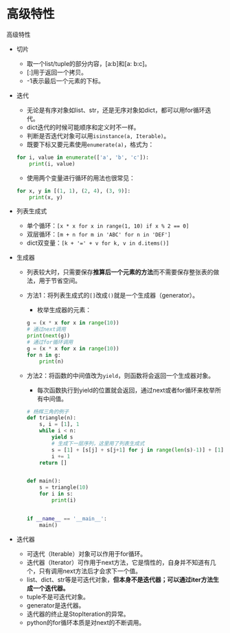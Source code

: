 # 高级特性

高级特性

- 切片

  - 取一个list/tuple的部分内容，[a:b]和[a: b:c]。
  - [:]用于返回一个拷贝。
  - -1表示最后一个元素的下标。

- 迭代

  - 无论是有序对象如list、str，还是无序对象如dict，都可以用for循环迭代。
  - dict迭代的时候可能顺序和定义时不一样。
  - 判断是否迭代对象可以用```isinstance(a, Iterable)```。
  - 既要下标又要元素使用```enumerate(a)```，格式为：

  ```python
  for i, value in enumerate(['a', 'b', 'c']):
      print(i, value)
  ```

  - 使用两个变量进行循环的用法也很常见：

  ```python
  for x, y in [(1, 1), (2, 4), (3, 9)]:
      print(x, y)
  ```

- 列表生成式

  - 单个循环：```[x * x for x in range(1, 10) if x % 2 == 0]```
  - 双层循环：```[m + n for m in 'ABC' for n in 'DEF']```
  - dict双变量：```[k + '=' + v for k, v in d.items()]```

- 生成器

  - 列表较大时，只需要保存**推算后一个元素的方法**而不需要保存整张表的做法，用于节省空间。

  - 方法1：将列表生成式的`[]`改成`()`就是一个生成器（generator）。

    - 枚举生成器的元素：

    ```python
    g = (x * x for x in range(10))
    # 通过next调用
    print(next(g))
    # 通过for循环调用
    g = (x * x for x in range(10))
    for n in g:
        print(n)
    ```

  - 方法2：将函数的中间值改为`yield`，则函数将会返回一个生成器对象。

    - 每次函数执行到yield的位置就会返回，通过next或者for循环来枚举所有中间值。

    ```python
    # 杨辉三角的例子
    def triangle(n):
        s, i = [1], 1
        while i < n:
            yield s
            # 生成下一层序列，这里用了列表生成式
            s = [1] + [s[j] + s[j+1] for j in range(len(s)-1)] + [1]
            i += 1
        return []
    
    
    def main():
        s = triangle(10)
        for i in s:
            print(i)
    
    
    if __name__ == '__main__':
        main()
    ```

- 迭代器

  - 可迭代（Iterable）对象可以作用于for循环。
  - 迭代器（Iterator）可作用于next方法，它是惰性的，自身并不知道有几个，只有调用next方法后才会求下一个值。
  - list、dict、str等是可迭代对象，**但本身不是迭代器；可以通过iter方法生成一个迭代器。**
  - tuple不是可迭代对象。
  - generator是迭代器。
  - 迭代器的终止是StopIteration的异常。
  - python的for循环本质是对next的不断调用。